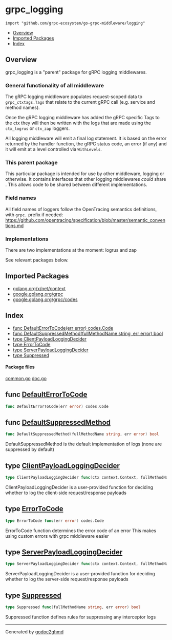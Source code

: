 # grpc_logging
`import "github.com/grpc-ecosystem/go-grpc-middleware/logging"`

* [Overview](#pkg-overview)
* [Imported Packages](#pkg-imports)
* [Index](#pkg-index)

## <a name="pkg-overview">Overview</a>
grpc_logging is a "parent" package for gRPC logging middlewares.

### General functionality of all middleware
The gRPC logging middleware populates request-scoped data to `grpc_ctxtags.Tags` that relate to the current gRPC call
(e.g. service and method names).

Once the gRPC logging middleware has added the gRPC specific Tags to the ctx they will then be written with the logs
that are made using the `ctx_logrus` or `ctx_zap` loggers.

All logging middleware will emit a final log statement. It is based on the error returned by the handler function,
the gRPC status code, an error (if any) and it will emit at a level controlled via `WithLevels`.

### This parent package
This particular package is intended for use by other middleware, logging or otherwise. It contains interfaces that other
logging middlewares *could* share . This allows code to be shared between different implementations.

### Field names
All field names of loggers follow the OpenTracing semantics definitions, with `grpc.` prefix if needed:
<a href="https://github.com/opentracing/specification/blob/master/semantic_conventions.md">https://github.com/opentracing/specification/blob/master/semantic_conventions.md</a>

### Implementations
There are two implementations at the moment: logrus and zap

See relevant packages below.

## <a name="pkg-imports">Imported Packages</a>

- [golang.org/x/net/context](https://godoc.org/golang.org/x/net/context)
- [google.golang.org/grpc](https://godoc.org/google.golang.org/grpc)
- [google.golang.org/grpc/codes](https://godoc.org/google.golang.org/grpc/codes)

## <a name="pkg-index">Index</a>
* [func DefaultErrorToCode(err error) codes.Code](#DefaultErrorToCode)
* [func DefaultSuppressedMethod(fullMethodName string, err error) bool](#DefaultSuppressedMethod)
* [type ClientPayloadLoggingDecider](#ClientPayloadLoggingDecider)
* [type ErrorToCode](#ErrorToCode)
* [type ServerPayloadLoggingDecider](#ServerPayloadLoggingDecider)
* [type Suppressed](#Suppressed)

#### <a name="pkg-files">Package files</a>
[common.go](./common.go) [doc.go](./doc.go) 

## <a name="DefaultErrorToCode">func</a> [DefaultErrorToCode](./common.go#L16)
``` go
func DefaultErrorToCode(err error) codes.Code
```

## <a name="DefaultSuppressedMethod">func</a> [DefaultSuppressedMethod](./common.go#L24)
``` go
func DefaultSuppressedMethod(fullMethodName string, err error) bool
```
DefaultSuppressedMethod is the default implementation of logs (none are suppressed by default)

## <a name="ClientPayloadLoggingDecider">type</a> [ClientPayloadLoggingDecider](./common.go#L34)
``` go
type ClientPayloadLoggingDecider func(ctx context.Context, fullMethodName string) bool
```
ClientPayloadLoggingDecider is a user-provided function for deciding whether to log the client-side
request/response payloads

## <a name="ErrorToCode">type</a> [ErrorToCode](./common.go#L14)
``` go
type ErrorToCode func(err error) codes.Code
```
ErrorToCode function determines the error code of an error
This makes using custom errors with grpc middleware easier

## <a name="ServerPayloadLoggingDecider">type</a> [ServerPayloadLoggingDecider](./common.go#L30)
``` go
type ServerPayloadLoggingDecider func(ctx context.Context, fullMethodName string, servingObject interface{}) bool
```
ServerPayloadLoggingDecider is a user-provided function for deciding whether to log the server-side
request/response payloads

## <a name="Suppressed">type</a> [Suppressed](./common.go#L21)
``` go
type Suppressed func(fullMethodName string, err error) bool
```
Suppressed function defines rules for suppressing any interceptor logs

- - -
Generated by [godoc2ghmd](https://github.com/GandalfUK/godoc2ghmd)